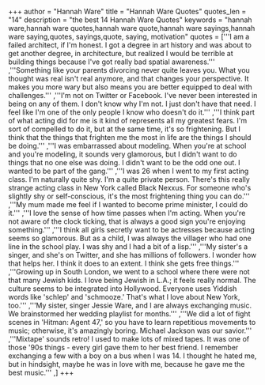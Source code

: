 +++
author = "Hannah Ware"
title = "Hannah Ware Quotes"
quotes_len = "14"
description = "the best 14 Hannah Ware Quotes"
keywords = "hannah ware,hannah ware quotes,hannah ware quote,hannah ware sayings,hannah ware saying,quotes, sayings,quote, saying, motivation"
quotes = ['''I am a failed architect, if I'm honest. I got a degree in art history and was about to get another degree, in architecture, but realized I would be terrible at building things because I've got really bad spatial awareness.''' ,'''Something like your parents divorcing never quite leaves you. What you thought was real isn't real anymore, and that changes your perspective. It makes you more wary but also means you are better equipped to deal with challenges.''' ,'''I'm not on Twitter or Facebook. I've never been interested in being on any of them. I don't know why I'm not. I just don't have that need. I feel like I'm one of the only people I know who doesn't do it.''' ,'''I think part of what acting did for me is it kind of represents all my greatest fears. I'm sort of compelled to do it, but at the same time, it's so frightening. But I think that the things that frighten me the most in life are the things I should be doing.''' ,'''I was embarrassed about modeling. When you're at school and you're modeling, it sounds very glamorous, but I didn't want to do things that no one else was doing. I didn't want to be the odd one out. I wanted to be part of the gang.''' ,'''I was 26 when I went to my first acting class. I'm naturally quite shy. I'm a quite private person. There's this really strange acting class in New York called Black Nexxus. For someone who's slightly shy or self-conscious, it's the most frightening thing you can do.''' ,'''My mum made me feel if I wanted to become prime minister, I could do it.''' ,'''I love the sense of how time passes when I'm acting. When you're not aware of the clock ticking, that is always a good sign you're enjoying something.''' ,'''I think all girls secretly want to be actresses because acting seems so glamorous. But as a child, I was always the villager who had one line in the school play. I was shy and I had a bit of a lisp.''' ,'''My sister's a singer, and she's on Twitter, and she has millions of followers. I wonder how that helps her. I think it does to an extent. I think she gets free things.''' ,'''Growing up in South London, we went to a school where there were not that many Jewish kids. I love being Jewish in L.A.; it feels really normal. The culture seems to be integrated into Hollywood. Everyone uses Yiddish words like 'schlep' and 'schmooze.' That's what I love about New York, too.''' ,'''My sister, singer Jessie Ware, and I are always exchanging music. We brainstormed her wedding playlist for months.''' ,'''We did a lot of fight scenes in 'Hitman: Agent 47,' so you have to learn repetitious movements to music; otherwise, it's amazingly boring. Michael Jackson was our savior.''' ,'''Mixtape' sounds retro! I used to make lots of mixed tapes. It was one of those '90s things - every girl gave them to her best friend. I remember exchanging a few with a boy on a bus when I was 14. I thought he hated me, but in hindsight, maybe he was in love with me, because he gave me the best music.''' ,]
+++